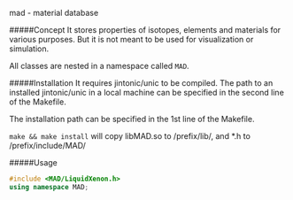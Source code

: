 mad - material database

#####Concept
It stores properties of isotopes, elements and materials for various purposes. 
But it is not meant to be used for visualization or simulation.

All classes are nested in a namespace called ```MAD```.

#####Installation
It requires jintonic/unic to be compiled. 
The path to an installed jintonic/unic in a local machine can be specified in the second line of the Makefile.

The installation path can be specified in the 1st line of the Makefile.

```make && make install``` will copy libMAD.so to /prefix/lib/, and *.h to /prefix/include/MAD/

#####Usage
```cpp
#include <MAD/LiquidXenon.h>
using namespace MAD;
```
